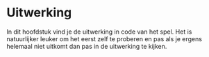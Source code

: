 # Uitwerking

In dit hoofdstuk vind je de uitwerking in code van het spel. Het is natuurlijker leuker om het eerst zelf te proberen en pas als je ergens helemaal niet uitkomt dan pas in de uitwerking te kijken.

